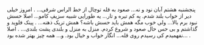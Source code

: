 
پنجشنبه هشتم آبان نود و نه...
صعود به قله توچال از خط الراس شرقی...
.
امروز خیلی دیر از خواب بلند شدم.
یه کم تیره و تار...
یه طورایی شبیه سزیفِ کامو...
اصلا حسش نبود برم بالا...
ولی خوب مگه همش باید حسش باشه؟
همش تریک ذهنه...
.
پینک فلوید و گذاشتم و بی حس حال صعود و شروع کردم. منزل به منزل و بلندی پشت بلندی...
.
اصلا نفهمیدم کی رسیدم روی قله...
انگار خواب و خیال بود.
و...
همه چیز بهتر شده بود...
.